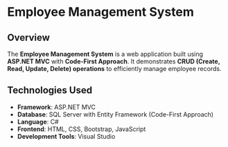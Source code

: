 # Employee Management System

## Overview
The **Employee Management System** is a web application built using **ASP.NET MVC** with **Code-First Approach**. It demonstrates **CRUD (Create, Read, Update, Delete) operations** to efficiently manage employee records. 

## Technologies Used
- **Framework**: ASP.NET MVC
- **Database**: SQL Server with Entity Framework (Code-First Approach)
- **Language**: C#
- **Frontend**: HTML, CSS, Bootstrap, JavaScript
- **Development Tools**: Visual Studio
